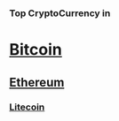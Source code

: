 ### Top CryptoCurrency in 
# [**Bitcoin**](bitcoin.com) 
## [**Ethereum**](ethereumprice.org)
### [**Litecoin**](litecoin.org)
